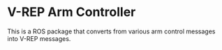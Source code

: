 # V-REP Arm Controller

This is a ROS package that converts from various arm control messages into V-REP messages.
